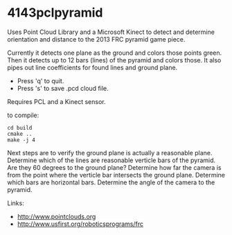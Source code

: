 4143pclpyramid
==============

Uses Point Cloud Library and a Microsoft Kinect to detect and determine orientation and distance to the 2013 FRC pyramid game piece.

Currently it detects one plane as the ground and colors those points green.  Then it detects up to 12 bars (lines) of the pyramid and colors those.  It also pipes out line coefficients for found lines and ground plane.

* Press 'q' to quit.
* Press 's' to save .pcd cloud file.

Requires PCL and a Kinect sensor.

to compile:
```
cd build
cmake ..
make -j 4
```

Next steps are to verify the ground plane is actually a reasonable plane. Determine which of the lines are reasonable verticle bars of the pyramid.  Are they 60 degrees to the ground plane?  Determine how far the camera is from the point where the verticle bar intersects the ground plane.  Determine which bars are horizontal bars.  Determine the angle of the camera to the pyramid.

Links:

* http://www.pointclouds.org
* http://www.usfirst.org/roboticsprograms/frc

